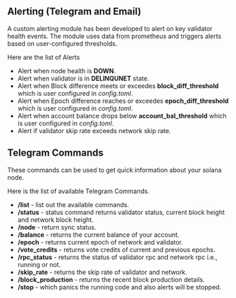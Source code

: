 ## Alerting (Telegram and Email)
 A custom alerting module has been developed to alert on key validator health events. The module uses data from prometheus and triggers alerts based on user-configured thresholds.

 Here are the list of Alerts
 - Alert when node health is **DOWN**.
 - Alert when validator is in **DELINQUNET** state.
 - Alert when Block difference meets or exceedes **block_diff_threshold** which is user configured in *config.toml*.
 - Alert when Epoch difference reaches or exceedes **epoch_diff_threshold** which is user configured in *config.toml*.
 - Alert when account balance drops below **account_bal_threshold** which is user configured in *config.toml*.
- Alert if validator skip rate exceeds network skip rate.

## Telegram Commands
These commands can be used to get quick information about your solana node.

Here is the list of available Telegram Commands.
  - **/list** - list out the available commands.
  - **/status** - status command returns validator status, current block height and network block height.
  - **/node** - return sync status.
  - **/balance** - returns the current balance of your account.
  - **/epoch** - returns current epoch of network and validator.
  - **/vote_credits** - returns vote credits of current and previous epochs.
  - **/rpc_status** - returns the status of validator rpc and network rpc i.e., running or not.
  - **/skip_rate** - returns the skip rate of validator and network.
  - **/block_production** - returns the recent block production details.
  - **/stop** - which panics the running code and also alerts will be stopped.
  
